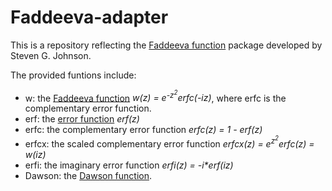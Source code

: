 # Faddeeva-adapter

This is a repository reflecting the [Faddeeva function](http://ab-initio.mit.edu/wiki/index.php/Faddeeva_Package) package developed by Steven G. Johnson.

The provided funtions include:
- w: the [Faddeeva function](http://en.wikipedia.org/wiki/Faddeeva_function) _w(z) = e<sup>-z<sup>2</sup></sup>erfc(-iz)_, where erfc is the complementary error function.
- erf: the [error function](http://en.wikipedia.org/wiki/Error_function) _erf(z)_
- erfc: the complementary error function _erfc(z) = 1 - erf(z)_
- erfcx: the scaled complementary error function _erfcx(z) = e<sup>z<sup>2</sup></sup>erfc(z) = w(iz)_
- erfi: the imaginary error function _erfi(z) = -i*erf(iz)_
- Dawson: the [Dawson function](http://en.wikipedia.org/wiki/Dawson_function).
